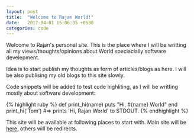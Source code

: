 ```yaml
---
layout: post
title:  "Welcome to Rajan World!"
date:   2017-04-01 15:06:35 +0530
categories: code
---
```

Welcome to Rajan's personal site. This is the place where I will be writting all my views/thoughts/opinions about World speciacially software develepment.

Idea is to start publish my thoughts as form of articles/blogs as here. I will be also publising my old blogs to this site slowly. 

Code snippets will be added to test code highliting, as I will be writting mostly about software development:

{% highlight ruby %}
def print_hi(name)
  puts "Hi, #{name} World"
end
print_hi('Tom')
#=> prints 'Hi, Rajan World' to STDOUT.
{% endhighlight %}

This site will be available at following places to start with. Main site will be [here][Main site], others will be redirects.

[Main site]: http://rajan.world/
[Personal site]:   http://kumarrajan.com/
[Another site]: http://krajan.in/
